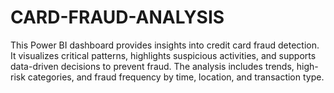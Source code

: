 # CARD-FRAUD-ANALYSIS
This Power BI dashboard provides insights into credit card fraud detection. It visualizes critical patterns, highlights suspicious activities, and supports data-driven decisions to prevent fraud. The analysis includes trends, high-risk categories, and fraud frequency by time, location, and transaction type.
